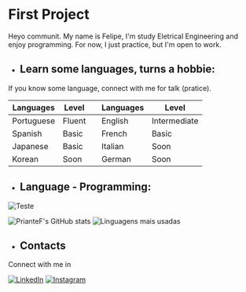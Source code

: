 # First Project

Heyo communit. My name is Felipe, I'm study Eletrical Engineering and enjoy programming. For now, I just practice, but I'm open to work.


* ## Learn some languages, turns a hobbie:
If you know some language, connect with me for talk (pratice). 

| Languages | Level |  | Languages | Level |
| --- | --- | --- | --- | --- |
|Portuguese|Fluent| | English | Intermediate|
|Spanish|Basic| | French|Basic|
|Japanese|Basic| |Italian|Soon|
|Korean|Soon| |German|Soon|

* ## Language - Programming:
![Teste](https://skillicons.dev/icons?i=java)

![PrianteF's GitHub stats](https://github-readme-stats.vercel.app/api?username=PrianteF&show_icons=true&theme=withe) 
![Linguagens mais usadas](https://github-readme-stats.vercel.app/api/top-langs/?username=PrianteF&layout=compact&size_weight=0.4&count_weight=0.4&theme=white)


* ## Contacts
Connect with me in 

[![LinkedIn](https://img.shields.io/badge/-felipe_priante-000?style=for-the-badge&logo=linkedin&logoColor=ffcc00&color:FFF)](https://www.linkedin.com/in/felipe-costa-priante-5a8528189/)
[![Instagram](https://img.shields.io/badge/-felipe_priante-000?style=for-the-badge&logo=instagram&logoColor=ffcc00&color:FFF)](https://www.instagram.com/felipe_priante/)
